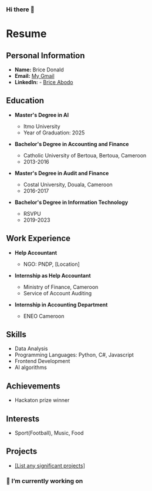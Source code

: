 ### Hi there 👋

<!--
**boodscode237/boodscode237** is a ✨ _special_ ✨ repository because its `README.md` (this file) appears on your GitHub profile.

Here are some ideas to get you started:

- 🔭 I’m currently working on ...
- 🌱 I’m currently learning ...
- 👯 I’m looking to collaborate on ...
- 🤔 I’m looking for help with ...
- 💬 Ask me about ...
- 📫 How to reach me: ...
- 😄 Pronouns: ...
- ⚡ Fun fact: ...
-->
# Resume

## Personal Information
- **Name:** Brice Donald
- **Email:** [My Gmail](boodscode@gmail.com)
- **LinkedIn:** - [Brice Abodo](https://www.linkedin.com/in/brice-abodo/)

## Education
- **Master's Degree in AI**
    - Itmo University 
    - Year of Graduation: 2025

- **Bachelor's Degree in Accounting and Finance**
    - Catholic University of Bertoua, Bertoua, Cameroon
    - 2013-2016

- **Master's Degree in Audit and Finance**
    - Costal University, Douala, Cameroon
    - 2016-2017

- **Bachelor's Degree in Information Technology**
    - RSVPU
    - 2019-2023

## Work Experience
- **Help Accountant**
    - NGO: PNDP, [Location]

- **Internship as Help Accountant**
    - Ministry of Finance, Cameroon
    - Service of Account Auditing

- **Internship in Accounting Department**
    - ENEO Cameroon

## Skills
- Data Analysis
- Programming Languages: Python, C#, Javascript
- Frontend Development
- AI algorithms

## Achievements
- Hackaton prize winner

## Interests
- Sport(Football), Music, Food

## Projects
- [[List any significant projects]](https://github.com/boodscode237)

### 🔭 I’m currently working on

